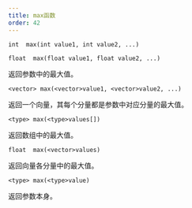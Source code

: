 ```yaml
---
title: max函数
order: 42
---
```

`int  max(int value1, int value2, ...)`

`float  max(float value1, float value2, ...)`

返回参数中的最大值。

`<vector> max(<vector>value1, <vector>value2, ...)`

返回一个向量，其每个分量都是参数中对应分量的最大值。

`<type> max(<type>values[])`

返回数组中的最大值。

`float  max(<vector>values)`

返回向量各分量中的最大值。

`<type> max(<type>value)`

返回参数本身。